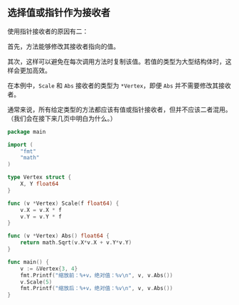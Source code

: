 ## 选择值或指针作为接收者

使用指针接收者的原因有二：

首先，方法能够修改其接收者指向的值。

其次，这样可以避免在每次调用方法时复制该值。若值的类型为大型结构体时，这样会更加高效。

在本例中，`Scale` 和 `Abs` 接收者的类型为 `*Vertex`，即便 `Abs` 并不需要修改其接收者。

通常来说，所有给定类型的方法都应该有值或指针接收者，但并不应该二者混用。 （我们会在接下来几页中明白为什么。）
```go
package main

import (
	"fmt"
	"math"
)

type Vertex struct {
	X, Y float64
}

func (v *Vertex) Scale(f float64) {
	v.X = v.X * f
	v.Y = v.Y * f
}

func (v *Vertex) Abs() float64 {
	return math.Sqrt(v.X*v.X + v.Y*v.Y)
}

func main() {
	v := &Vertex{3, 4}
	fmt.Printf("缩放前：%+v，绝对值：%v\n", v, v.Abs())
	v.Scale(5)
	fmt.Printf("缩放后：%+v，绝对值：%v\n", v, v.Abs())
}

```